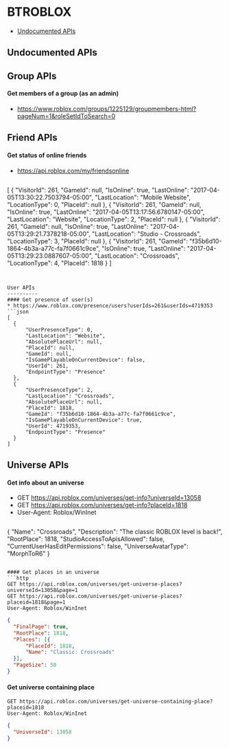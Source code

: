 BTROBLOX
===============
* [Undocumented APIs](#undocumented-apis)



Undocumented APIs
-----------

Group APIs
----------
#### Get members of a group (as an admin)
* https://www.roblox.com/groups/1225129/groupmembers-html?pageNum=1&roleSetIdToSearch=0


Friend APIs
----------
#### Get status of online friends
* https://api.roblox.com/my/friendsonline
  ```json
[
	{
		"VisitorId": 261,
		"GameId": null,
		"IsOnline": true,
		"LastOnline": "2017-04-05T13:30:22.7503794-05:00",
		"LastLocation": "Mobile Website",
		"LocationType": 0,
		"PlaceId": null
    },
	{
		"VisitorId": 261,
		"GameId": null,
		"IsOnline": true,
		"LastOnline": "2017-04-05T13:17:56.6780147-05:00",
		"LastLocation": "Website",
		"LocationType": 2,
		"PlaceId": null
    },
	{
		"VisitorId": 261,
		"GameId": null,
		"IsOnline": true,
		"LastOnline": "2017-04-05T13:29:21.7378218-05:00",
		"LastLocation": "Studio - Crossroads",
		"LocationType": 3,
		"PlaceId": null
    },
	{
		"VisitorId": 261,
		"GameId": "f35b6d10-1864-4b3a-a77c-fa7f0661c9ce",
		"IsOnline": true,
		"LastOnline": "2017-04-05T13:29:23.0887607-05:00",
		"LastLocation": "Crossroads",
		"LocationType": 4,
		"PlaceId": 1818
    }
]
  ```


User APIs
----------
#### Get presence of user(s)
* https://www.roblox.com/presence/users?userIds=261&userIds=4719353
  ```json
[
	{
		"UserPresenceType": 0,
		"LastLocation": "Website",
		"AbsolutePlaceUrl": null,
		"PlaceId": null,
		"GameId": null,
		"IsGamePlayableOnCurrentDevice": false,
		"UserId": 261,
		"EndpointType": "Presence"
	},
	{
		"UserPresenceType": 2,
		"LastLocation": "Crossroads",
		"AbsolutePlaceUrl": null,
		"PlaceId": 1818,
		"GameId": "f35b6d10-1864-4b3a-a77c-fa7f0661c9ce",
		"IsGamePlayableOnCurrentDevice": true,
		"UserId": 4719353,
		"EndpointType": "Presence"
	}
]
  ```


Universe APIs
----------
#### Get info about an universe
* GET https://api.roblox.com/universes/get-info?universeId=13058
* GET https://api.roblox.com/universes/get-info?placeId=1818
* User-Agent: Roblox/WinInet
  ```json
{
	"Name": "Crossroads",
	"Description": "The classic ROBLOX level is back!",
	"RootPlace": 1818,
	"StudioAccessToApisAllowed": false,
	"CurrentUserHasEditPermissions": false,
	"UniverseAvatarType": "MorphToR6"
}
  ```

#### Get places in an universe
  ```http
GET https://api.roblox.com/universes/get-universe-places?universeId=13058&page=1
GET https://api.roblox.com/universes/get-universe-places?placeid=1818&page=1
User-Agent: Roblox/WinInet
  ```
  ```json
{
	"FinalPage": true,
	"RootPlace": 1818,
	"Places": [{
		"PlaceId": 1818,
		"Name": "Classic: Crossroads"
	}],
	"PageSize": 50
}
  ```

#### Get universe containing place
  ```http
GET https://api.roblox.com/universes/get-universe-containing-place?placeid=1818
User-Agent: Roblox/WinInet
  ```
  ```json
{
	"UniverseId": 13058
}
  ```

